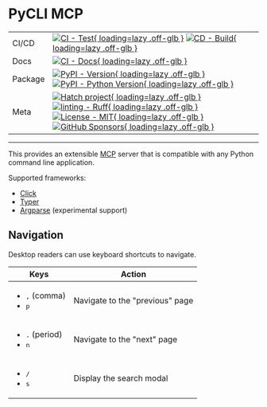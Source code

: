 # PyCLI MCP

| | |
| --- | --- |
| CI/CD | [![CI - Test](https://github.com/ofek/pycli-mcp/actions/workflows/test.yml/badge.svg){ loading=lazy .off-glb }](https://github.com/ofek/pycli-mcp/actions/workflows/test.yml) [![CD - Build](https://github.com/ofek/pycli-mcp/actions/workflows/build.yml/badge.svg){ loading=lazy .off-glb }](https://github.com/ofek/pycli-mcp/actions/workflows/build.yml) |
| Docs | [![CI - Docs](https://github.com/ofek/pycli-mcp/actions/workflows/docs.yml/badge.svg){ loading=lazy .off-glb }](https://github.com/ofek/pycli-mcp/actions/workflows/docs.yml) |
| Package | [![PyPI - Version](https://img.shields.io/pypi/v/pycli-mcp.svg?logo=pypi&label=PyPI&logoColor=gold){ loading=lazy .off-glb }](https://pypi.org/project/pycli-mcp/) [![PyPI - Python Version](https://img.shields.io/pypi/pyversions/pycli-mcp.svg?logo=python&label=Python&logoColor=gold){ loading=lazy .off-glb }](https://pypi.org/project/pycli-mcp/) |
| Meta | [![Hatch project](https://img.shields.io/badge/%F0%9F%A5%9A-Hatch-4051b5.svg){ loading=lazy .off-glb }](https://github.com/ofek/pycli-mcp) [![linting - Ruff](https://img.shields.io/endpoint?url=https://raw.githubusercontent.com/astral-sh/ruff/main/assets/badge/v2.json){ loading=lazy .off-glb }](https://github.com/astral-sh/ruff) [![License - MIT](https://img.shields.io/badge/license-MIT-9400d3.svg){ loading=lazy .off-glb }](https://spdx.org/licenses/) [![GitHub Sponsors](https://img.shields.io/github/sponsors/ofek?logo=GitHub%20Sponsors&style=social){ loading=lazy .off-glb }](https://github.com/sponsors/ofek) |

-----

This provides an extensible [MCP](https://modelcontextprotocol.io) server that is compatible with any Python command line application.

Supported frameworks:

- [Click](https://github.com/pallets/click)
- [Typer](https://github.com/fastapi/typer)
- [Argparse](https://docs.python.org/3/library/argparse.html) (experimental support)

## Navigation

Desktop readers can use keyboard shortcuts to navigate.

| Keys | Action |
| --- | --- |
| <ul><li><kbd>,</kbd> (comma)</li><li><kbd>p</kbd></li></ul> | Navigate to the "previous" page |
| <ul><li><kbd>.</kbd> (period)</li><li><kbd>n</kbd></li></ul> | Navigate to the "next" page |
| <ul><li><kbd>/</kbd></li><li><kbd>s</kbd></li></ul> | Display the search modal |
